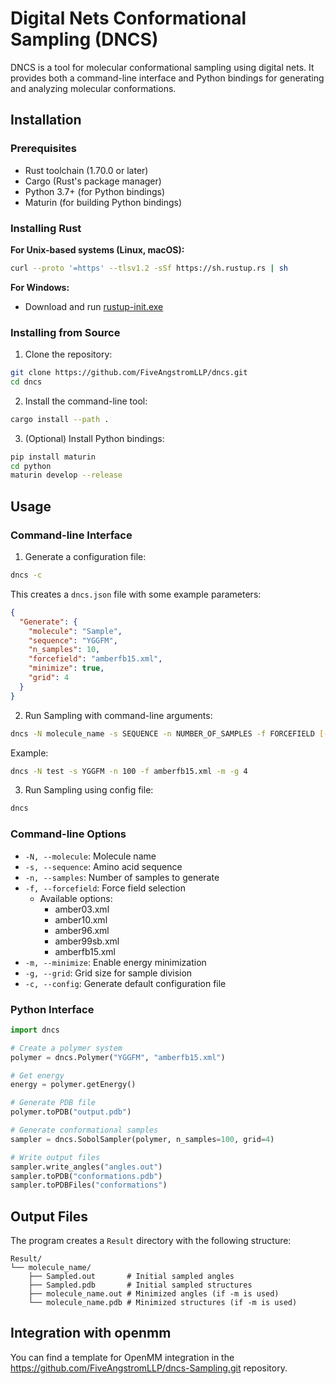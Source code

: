 # Digital Nets Conformational Sampling (DNCS)

DNCS is a tool for molecular conformational sampling using digital nets. It provides both a command-line interface and Python bindings for generating and analyzing molecular conformations.

## Installation

### Prerequisites

- Rust toolchain (1.70.0 or later)
- Cargo (Rust's package manager)
- Python 3.7+ (for Python bindings)
- Maturin (for building Python bindings)

### Installing Rust

**For Unix-based systems (Linux, macOS):**
```bash
curl --proto '=https' --tlsv1.2 -sSf https://sh.rustup.rs | sh
```

**For Windows:**
- Download and run [rustup-init.exe](https://rustup.rs)


### Installing from Source

1. Clone the repository:
```bash
git clone https://github.com/FiveAngstromLLP/dncs.git
cd dncs
```

2. Install the command-line tool:
```bash
cargo install --path .
```

3. (Optional) Install Python bindings:
```bash
pip install maturin
cd python
maturin develop --release
```

## Usage

### Command-line Interface

1. Generate a configuration file:
```bash
dncs -c
```
This creates a `dncs.json` file with some example parameters:
```json
{
  "Generate": {
    "molecule": "Sample",
    "sequence": "YGGFM",
    "n_samples": 10,
    "forcefield": "amberfb15.xml",
    "minimize": true,
    "grid": 4
  }
}
```

2. Run Sampling with command-line arguments:
```bash
dncs -N molecule_name -s SEQUENCE -n NUMBER_OF_SAMPLES -f FORCEFIELD [-m] [-g GRID_SIZE]
```

Example:
```bash
dncs -N test -s YGGFM -n 100 -f amberfb15.xml -m -g 4
```

3. Run Sampling using config file:
```bash
dncs
```

### Command-line Options

- `-N, --molecule`: Molecule name
- `-s, --sequence`: Amino acid sequence
- `-n, --samples`: Number of samples to generate
- `-f, --forcefield`: Force field selection
  - Available options:
    - amber03.xml
    - amber10.xml
    - amber96.xml
    - amber99sb.xml
    - amberfb15.xml
- `-m, --minimize`: Enable energy minimization
- `-g, --grid`: Grid size for sample division
- `-c, --config`: Generate default configuration file

### Python Interface

```python
import dncs

# Create a polymer system
polymer = dncs.Polymer("YGGFM", "amberfb15.xml")

# Get energy
energy = polymer.getEnergy()

# Generate PDB file
polymer.toPDB("output.pdb")

# Generate conformational samples
sampler = dncs.SobolSampler(polymer, n_samples=100, grid=4)

# Write output files
sampler.write_angles("angles.out")
sampler.toPDB("conformations.pdb")
sampler.toPDBFiles("conformations")
```

## Output Files

The program creates a `Result` directory with the following structure:
```
Result/
└── molecule_name/
    ├── Sampled.out       # Initial sampled angles
    ├── Sampled.pdb       # Initial sampled structures
    ├── molecule_name.out # Minimized angles (if -m is used)
    └── molecule_name.pdb # Minimized structures (if -m is used)
```

## Integration with openmm

You can find a template for OpenMM integration in the https://github.com/FiveAngstromLLP/dncs-Sampling.git repository.
